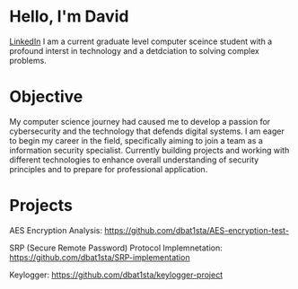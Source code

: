 # Hello, I'm David
[LinkedIn](https://www.linkedin.com/in/david-batista-071464192/)
I am a current graduate level computer sceince student with a profound interst in technology and a detdciation to solving complex problems.

# Objective

My computer science journey had caused me to develop a passion for cybersecurity and the technology that defends digital systems. I am eager to begin my career in the field, specifically aiming to join a team as a information security specialist. Currently building projects and working with different technologies to enhance overall understanding of security principles and to prepare for professional application.

# Projects

AES Encryption Analysis: https://github.com/dbat1sta/AES-encryption-test-

SRP (Secure Remote Password) Protocol Implemnetation: https://github.com/dbat1sta/SRP-implementation

Keylogger: https://github.com/dbat1sta/keylogger-project
